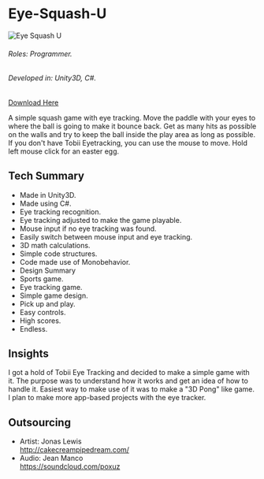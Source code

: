 # Eye-Squash-U

![Eye Squash U](http://chronosayo.com/Art/eyesquashu.png)

###### Roles: Programmer. 
###### Developed in: Unity3D, C#.
[Download Here](http://chronosayo.com/Games/Eye%20Squash%20U%20(By%20Sayo).zip)

A simple squash game with eye tracking. Move the paddle with your eyes to where the ball is going to make it bounce back. Get as many hits as possible on the walls and try to keep the ball inside the play area as long as possible. If you don't have Tobii Eyetracking, you can use the mouse to move. Hold left mouse click for an easter egg.

## Tech Summary
* Made in Unity3D.
* Made using C#.
* Eye tracking recognition.
* Eye tracking adjusted to make the game playable.
* Mouse input if no eye tracking was found.
* Easily switch between mouse input and eye tracking.
* 3D math calculations.
* Simple code structures.
* Code made use of Monobehavior.
* Design Summary
* Sports game.
* Eye tracking game.
* Simple game design.
* Pick up and play.
* Easy controls.
* High scores.
* Endless.

## Insights
I got a hold of Tobii Eye Tracking and decided to make a simple game with it. The purpose was to understand how it works and get an idea of how to handle it. Easiest way to make use of it was to make a "3D Pong" like game. I plan to make more app-based projects with the eye tracker.


## Outsourcing
* Artist: Jonas Lewis <br>
http://cakecreampipedream.com/ 
* Audio: Jean Manco <br>
https://soundcloud.com/poxuz
